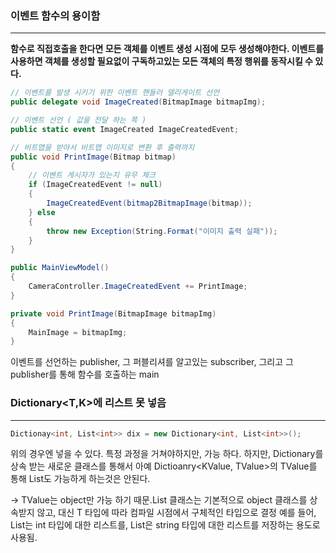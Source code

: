 ### 이벤트 함수의 용이함

---

**함수로 직접호출을 한다면 모든 객체를 이벤트 생성 시점에 모두 생성해야한다. 이벤트를 사용하면 객체를 생성할 필요없이 구독하고있는 모든 객체의 특정 행위를 동작시킬 수 있다.**

```csharp
// 이벤트를 발생 시키기 위한 이벤트 핸들러 델리게이트 선언
public delegate void ImageCreated(BitmapImage bitmapImg);

// 이벤트 선언 ( 값을 전달 하는 쪽 )
public static event ImageCreated ImageCreatedEvent;
```

```csharp
// 비트맵을 받아서 비트맵 이미지로 변환 후 출력까지
public void PrintImage(Bitmap bitmap)
{
    // 이벤트 게시자가 있는지 유무 체크
    if (ImageCreatedEvent != null)
    {
        ImageCreatedEvent(bitmap2BitmapImage(bitmap));
    } else
    {
        throw new Exception(String.Format("이미지 출력 실패"));
    }
}
```

```csharp
public MainViewModel()
{
	CameraController.ImageCreatedEvent += PrintImage;
}

private void PrintImage(BitmapImage bitmapImg)
{
    MainImage = bitmapImg;
}
```

이벤트를 선언하는 publisher, 그 퍼블리셔를 알고있는 subscriber, 그리고 그 publisher를 통해 함수를 호출하는 main

### Dictionary<T,K>에 리스트 못 넣음

---

```csharp
Dictionay<int, List<int>> dix = new Dictionary<int, List<int>>();
```

위의 경우엔 넣을 수 있다. 특정 과정을 거쳐야하지만, 가능 하다. 하지만, Dictionary를 상속 받는 새로운 클래스를 통해서 아예 Dictioanry<KValue, TValue>의 TValue를 통해 List<T>도 가능하게 하는것은 안된다.

→ TValue는 object만 가능 하기 때문.List<T> 클래스는 기본적으로 object 클래스를 상속받지 않고, 대신 T 타입에 따라 컴파일 시점에서 구체적인 타입으로 결정 예를 들어, List<int>는 int 타입에 대한 리스트를, List<string>은 string 타입에 대한 리스트를 저장하는 용도로 사용됨.
